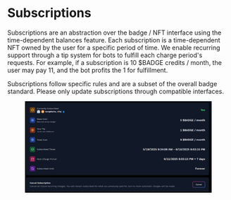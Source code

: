 # Subscriptions

Subscriptions are an abstraction over the badge / NFT interface using the time-dependent balances feature. Each subscription is a time-dependent NFT owned by the user for a specific period of time. We enable recurring support through a tip system for bots to fulfill each charge period's requests. For example, if a subscription is 10 $BADGE credits / month, the user may pay 11, and the bot profits the 1 for fulfillment.&#x20;

Subscriptions follow specific rules and are a subset of the overall badge standard. Please only update subscriptions through compatible interfaces.

<figure><img src="../../.gitbook/assets/image (1) (1) (1).png" alt=""><figcaption></figcaption></figure>

